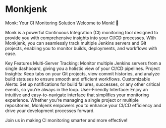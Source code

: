 # Monkjenk
Monk: Your CI Monitoring Solution
Welcome to Monk! 🚀

Monk is a powerful Continuous Integration (CI) monitoring tool designed to provide you with comprehensive insights into your CI/CD processes. With Monkjenk, you can seamlessly track multiple Jenkins servers and Git projects, enabling you to monitor builds, deployments, and workflows with ease.

Key Features
Multi-Server Tracking: Monitor multiple Jenkins servers from a single dashboard, giving you a holistic view of your CI/CD pipelines.
Project Insights: Keep tabs on your Git projects, view commit histories, and analyze build statuses to ensure smooth and efficient workflows.
Customizable Alerts: Set up notifications for build failures, successes, or any other critical events, so you’re always in the loop.
User-Friendly Interface: Enjoy an intuitive and easy-to-navigate interface that simplifies your monitoring experience.
Whether you’re managing a single project or multiple repositories, Monkjenk empowers you to enhance your CI/CD efficiency and drive your development processes forward.

Join us in making CI monitoring smarter and more effective!



